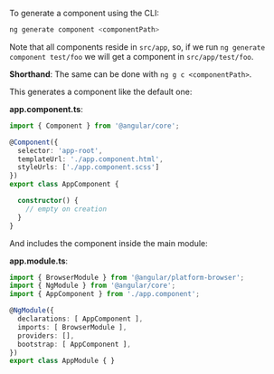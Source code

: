 To generate a component using the CLI:

```bash
ng generate component <componentPath>
```

Note that all components reside in `src/app`, so, if we run `ng generate component test/foo` we will get a component in `src/app/test/foo`.

**Shorthand**: The same can be done with `ng g c <componentPath>`.

This generates a component like the default one:

**app.component.ts**:
```typescript
import { Component } from '@angular/core';

@Component({
  selector: 'app-root',
  templateUrl: './app.component.html',
  styleUrls: ['./app.component.scss']
})
export class AppComponent {

  constructor() {
    // empty on creation
  }
}
```

And includes the component inside the main module:

**app.module.ts**:
```typescript
import { BrowserModule } from '@angular/platform-browser';
import { NgModule } from '@angular/core';
import { AppComponent } from './app.component';

@NgModule({
  declarations: [ AppComponent ],
  imports: [ BrowserModule ],
  providers: [],
  bootstrap: [ AppComponent ],
})
export class AppModule { }
```